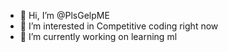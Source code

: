 - 👋 Hi, I’m @PlsGelpME
- 👀 I’m interested in Competitive coding right now
- 🌱 I’m currently working on learning ml

<!---
PlsGelpME/PlsGelpME is a ✨ special ✨ repository because its `README.md` (this file) appears on your GitHub profile.
You can click the Preview link to take a look at your changes.
--->
